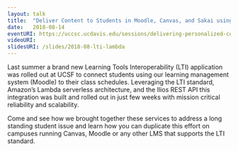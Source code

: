 ```yaml
---
layout: talk
title:  "Deliver Content to Students in Moodle, Canvas, and Sakai using AWS Lambda and LTI"
date:   2018-08-14
eventURI: https://uccsc.ucdavis.edu/sessions/delivering-personalized-content-students
videoURI:
slidesURI: /slides/2018-08-lti-lambda
---
```


Last summer a brand new Learning Tools Interoperability (LTI) application was rolled out at UCSF to connect students using our learning management system (Moodle) to their class schedules. Leveraging the LTI standard, Amazon’s Lambda serverless architecture, and the Ilios REST API this integration was built and rolled out in just few weeks with mission critical reliability and scalability.

Come and see how we brought together these services to address a long standing student issue and learn how you can duplicate this effort on campuses running Canvas, Moodle or any other LMS that supports the LTI standard.
